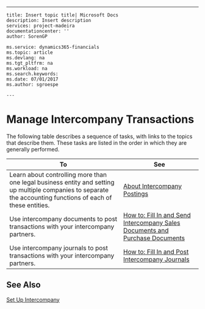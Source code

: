 ---
    title: Insert topic title| Microsoft Docs
    description: Insert description
    services: project-madeira
    documentationcenter: ''
    author: SorenGP

    ms.service: dynamics365-financials
    ms.topic: article
    ms.devlang: na
    ms.tgt_pltfrm: na
    ms.workload: na
    ms.search.keywords:
    ms.date: 07/01/2017
    ms.author: sgroespe

    ---
# Manage Intercompany Transactions
The following table describes a sequence of tasks, with links to the topics that describe them. These tasks are listed in the order in which they are generally performed.  
  
|**To**|**See**|  
|------------|-------------|  
|Learn about controlling more than one legal business entity and setting up multiple companies to separate the accounting functions of each of these entities.|[About Intercompany Postings](../Finance/about-intercompany-postings.md)|  
|Use intercompany documents to post transactions with your intercompany partners.|[How to: Fill In and Send Intercompany Sales Documents and Purchase Documents](../Finance/how-to-fill-in-and-send-intercompany-sales-documents-and-purchase-documents.md)|  
|Use intercompany journals to post transactions with your intercompany partners.|[How to: Fill In and Post Intercompany Journals](../Finance/how-to-fill-in-and-post-intercompany-journals.md)|  
  
## See Also  
 [Set Up Intercompany](../Finance/set-up-intercompany.md)